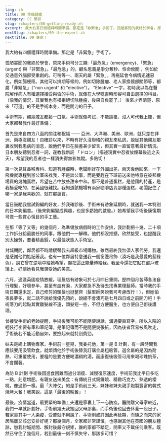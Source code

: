 ```yaml
---
lang: zh
title: 08 準備就緒	
category: CC 緊扣
slug: /chapters/08-getting-ready-zh
excerpt: 我大約有四個禮拜時間準備。那定是「非緊急」手術了。孤陋寡聞的我終於學會，原來手術可分三類。「最危急」(emergency)、「緊急」(urgent) 與「非緊急」。
nextSlug: /chapters/09-the-expert-zh
nextTitle: 09 專家！
---
```


<p class="cn">我大約有四個禮拜時間準備。那定是「非緊急」手術了。
 
<p class="cn">孤陋寡聞的我終於學會，原來手術可分三類:「最危急」(emergency)、「緊急」(urgent) 與「非緊急」。「最危急」的，顧名思義是爭分奪秒、性命攸關 ，例如於交通意外腦部受重創的。可稍等一、兩天的屬「緊急」，再拖延會令病情迅速惡化，例如腸梗阻。其他可以排期等候的，例如切除腫瘤、老人家換髖部關節等，都屬「非緊急」（“non urgent” 和 “elective”）。 “Elective” 一字，初時我以為在醫院解作病人有權選擇接受與否的手術，就像在大學唸書時形容可自由選擇的科目。（像我的情況，其實我也有權拒絕切除腫瘤，後果自負罷了。） 後來才弄清楚，原來「可選」的不是手術本身，而是開刀的日子。
 
<p class="cn">手術有期，親朋戚友都鬆一口氣。手術就像考試，不能請槍，沒人可代我上陣，但大家都替我作最好準備：
 
<p class="cn">首先是來自四方八面的關注和祝福 —— 亞洲、大洋洲、美洲、歐洲，就只差在非洲、兩極沒親友！自確診以來，不時有好久沒聯絡的親友來私訊，說從其他親友那裏收到我患病的消息，說他們平日在臉書甚少留言，但其實一直留意著最新情況。日本朋友聽到忍者一詞，遂教我新詞 「ドロン」（描述現實中忍者放煙幕後逃之夭夭），希望我的忍者也一樣消失得無影無蹤。多貼切！
 
<p class="cn">第一次見耳鼻喉專科、知道有腫瘤時，老闆剛好在外國出差。兩天後他回來，一下飛機就專程到辦公室來找我，不是談公事，而是要趕在下班前送來他特意在彼邦機場買的幾塊蛋糕，希望在苦中放些甜來中和。那不是普通蛋糕，是他國的特產，是我極愛吃的，在英國很難找。我知道該機場有兩家咖啡店賣那種蛋糕，老闆記住了哪一家是我喜歡的，就在那裏買。
 
<p class="cn">當日鼓勵我嘗試鉤編的好友，於我確診後、手術未有跡象延期時，就送我一本特別的日本鉤編書。（後來鉤編變成興趣，也是多虧她的啟發。）她希望我手術後康復期可做一些賞心悅目的手工藝。
 
<p class="cn">在那「等了又等」的幾個月，為準備放病假時的工作安排，我計劃把十幾、二十項工作拆分給最勝任的同事，跟他們一一解釋。他們都沒推搪，欣然接受，也提醒我別太操勞，要養精蓄銳，以最佳狀態入手術室。
 
<p class="cn">封城期間，鄰居都不時請纓替我去超級市場購物。雖然最終我無須人家代勞，我還是感謝他們惦記著我。也有一位鄰居特意送我一個窗邊吊飾（湊巧是我最愛的藍綠色），說它曾在逆境中給她希望，願把這正能量傳給我。我至今還把它貼在窗戶玻璃上，好讓她看見我領受她的美意。
 
<p class="cn">六月，適逢英國疫情放緩，理髮店有跡象可於七月四日重開。歷四個月各師各法自行理髮，好壞參半，甚至有血有淚，大家都急不及待去找專業理髮師。當時我的手術日期還未定，自己修剪的頭髮也挺整齊（髮型師笑說我可考慮改行！），但她怕夜長夢多，就二話不說給我優先預約，說總不會湊巧是七月四日或之前開刀吧！手術落刀的起點其實離髮線不遠，頭髮短一些，不但方便醫生，也方便自己術後護理。
 
<p class="cn">曾接受手術的老師提醒，手術後我可能不能隨便說話，溝通要靠寫字，所以入院的輕裝行李要有筆和筆記簿。是筆記簿而不是隨便幾張紙，因為後者容易被風吹走，手術後若不能活動自如，要撿起來就特別費勁。
 
<p class="cn">妹夫是網上購物專家。手術前一星期，我委托他，萬一是 B 計劃，有一段時間我應該要用吸管飲食，就煩請他於手術後替我訂購金屬粗吸管。選金屬的是因為耐熱、可重覆使用，要粗的是要方便喝濃稠的湯，而康復後吸管可用來喝珍珠奶茶，不會擱著。
 
<p class="cn">為防 B 計劃 手術後因進食困難而過分消瘦、減慢復原速度，手術前我比平日多吃一點，刻意增肥。有親友送來美食：有傳統日式銅鑼燒、精緻巧克力、熟透的櫻桃，像過節一樣。最「大陣仗」的是手術前三天，妹妹和妹夫親手炮製豐富的韓式燒烤大餐！我笑說，這是「最後的晚餐」！
 
<p class="cn">最後，疫情當道，最要緊的準備工夫還是家裏上下一心防疫。醫院離父母家較近，我們一早就計劃好，手術前幾天我搬回父母那裏，而手術後也回去休養一段日子。若家裏其中一人染疫，受苦就不用說了，手術則或許因此再延期，而隨之而來的家居隔離又該怎安排好呢？那幾個月，全家都非常謹慎。也感謝其他在英國的朋友體諒，恕我封城期間、解封後嚴守規矩，誰的家都不踏足，開車又不載任何乘客。既然已守住了幾個月，若到最後一刻不慎失守，那該多可惜？
